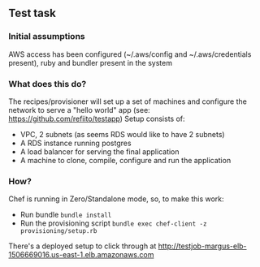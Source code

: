 ## Test task ##

### Initial assumptions ###

AWS access has been configured (~/.aws/config and ~/.aws/credentials present), ruby and bundler present in the system

### What does this do? ###

The recipes/provisioner will set up a set of machines and configure the network to serve a "hello world" app (see: https://github.com/refiito/testapp)
Setup consists of:
  - VPC, 2 subnets (as seems RDS would like to have 2 subnets)
  - A RDS instance running postgres
  - A load balancer for serving the final application
  - A machine to clone, compile, configure and run the application

### How? ###
Chef is running in Zero/Standalone mode, so, to make this work:
  - Run bundle `bundle install`
  - Run the provisioning script `bundle exec chef-client -z provisioning/setup.rb`

There's a deployed setup to click through at http://testjob-margus-elb-1506669016.us-east-1.elb.amazonaws.com
